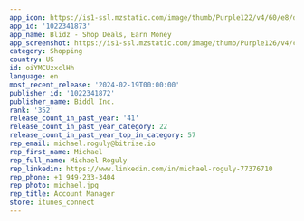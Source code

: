 ```yaml
---
app_icon: https://is1-ssl.mzstatic.com/image/thumb/Purple122/v4/60/e8/db/60e8dba8-8483-13f7-dd82-120d49e96d22/AppIcon-0-0-1x_U007emarketing-0-7-0-85-220.png/1024x1024bb.png
app_id: '1022341873'
app_name: Blidz - Shop Deals, Earn Money
app_screenshot: https://is1-ssl.mzstatic.com/image/thumb/Purple126/v4/c6/62/73/c66273e7-c2b7-8bd6-abb0-a67e2ac66ce6/f85659df-5542-4a22-ac92-64172e1dfb11_iOS_6.5_inch_1.png/1242x2688bb.png
category: Shopping
country: US
id: oiYMCUzxclHh
language: en
most_recent_release: '2024-02-19T00:00:00'
publisher_id: '1022341872'
publisher_name: Biddl Inc.
rank: '352'
release_count_in_past_year: '41'
release_count_in_past_year_category: 22
release_count_in_past_year_top_in_category: 57
rep_email: michael.roguly@bitrise.io
rep_first_name: Michael
rep_full_name: Michael Roguly
rep_linkedin: https://www.linkedin.com/in/michael-roguly-77376710
rep_phone: +1 949-233-3404
rep_photo: michael.jpg
rep_title: Account Manager
store: itunes_connect
---
```

